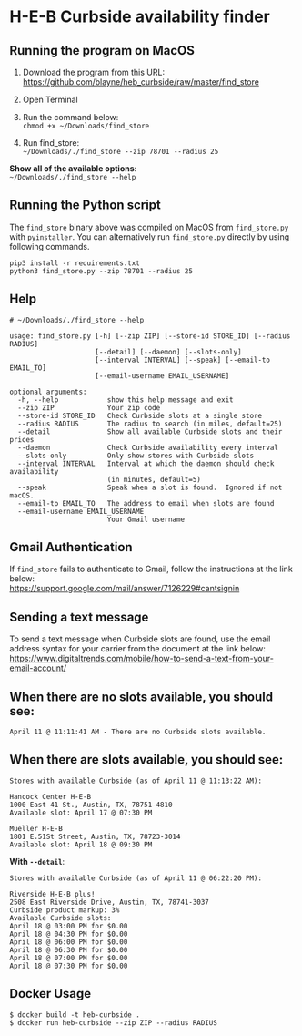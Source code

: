 # H-E-B Curbside availability finder

## Running the program on MacOS

1. Download the program from this URL:  
https://github.com/blayne/heb_curbside/raw/master/find_store

2. Open Terminal

3. Run the command below:  
`chmod +x ~/Downloads/find_store`

4. Run find_store:  
`~/Downloads/./find_store --zip 78701 --radius 25`

**Show all of the available options:**  
`~/Downloads/./find_store --help`

## Running the Python script

The `find_store` binary above was compiled on MacOS from `find_store.py` with `pyinstaller`. You can alternatively run `find_store.py` directly by using following commands.
```
pip3 install -r requirements.txt
python3 find_store.py --zip 78701 --radius 25
```

## Help
```
# ~/Downloads/./find_store --help

usage: find_store.py [-h] [--zip ZIP] [--store-id STORE_ID] [--radius RADIUS]
                     [--detail] [--daemon] [--slots-only]
                     [--interval INTERVAL] [--speak] [--email-to EMAIL_TO]
                     [--email-username EMAIL_USERNAME]

optional arguments:
  -h, --help            show this help message and exit
  --zip ZIP             Your zip code
  --store-id STORE_ID   Check Curbside slots at a single store
  --radius RADIUS       The radius to search (in miles, default=25)
  --detail              Show all available Curbside slots and their prices
  --daemon              Check Curbside availability every interval
  --slots-only          Only show stores with Curbside slots
  --interval INTERVAL   Interval at which the daemon should check availability
                        (in minutes, default=5)
  --speak               Speak when a slot is found.  Ignored if not macOS.
  --email-to EMAIL_TO   The address to email when slots are found
  --email-username EMAIL_USERNAME
                        Your Gmail username
```

## Gmail Authentication

If `find_store` fails to authenticate to Gmail, follow the instructions at the link below:  
https://support.google.com/mail/answer/7126229#cantsignin

## Sending a text message

To send a text message when Curbside slots are found, use the email
address syntax for your carrier from the document at the link below:  
https://www.digitaltrends.com/mobile/how-to-send-a-text-from-your-email-account/

## When there are no slots available, you should see:
```
April 11 @ 11:11:41 AM - There are no Curbside slots available.
```

## When there are slots available, you should see:
```
Stores with available Curbside (as of April 11 @ 11:13:22 AM):

Hancock Center H-E-B
1000 East 41 St., Austin, TX, 78751-4810
Available slot: April 17 @ 07:30 PM

Mueller H-E-B
1801 E.51St Street, Austin, TX, 78723-3014
Available slot: April 18 @ 09:30 PM

```

**With `--detail`**:
```
Stores with available Curbside (as of April 11 @ 06:22:20 PM):

Riverside H-E-B plus!
2508 East Riverside Drive, Austin, TX, 78741-3037
Curbside product markup: 3%
Available Curbside slots:
April 18 @ 03:00 PM for $0.00
April 18 @ 04:30 PM for $0.00
April 18 @ 06:00 PM for $0.00
April 18 @ 06:30 PM for $0.00
April 18 @ 07:00 PM for $0.00
April 18 @ 07:30 PM for $0.00
```

## Docker Usage
```
$ docker build -t heb-curbside .
$ docker run heb-curbside --zip ZIP --radius RADIUS
```
